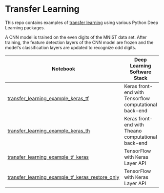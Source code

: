 # Transfer Learning

This repo contains examples of [transfer learning](http://sebastianruder.com/transfer-learning/) using various Python Deep Learning packages.  

A CNN model is trained on the even digits of the MNIST data set.  After training, the feature detection layers of the 
CNN model are frozen and the model's classification layers are updated to recognize odd digits.

|Notebook|Deep Learning Software Stack|
|--------|-----------|
|[transfer_learning_example_keras_tf](https://github.com/jimthompson5802/transfer_learning/blob/master/transfer_learning_example_keras_tf.ipynb)|Keras front-end with Tensorflow computational back-end|
|[transfer_learning_example_keras_th](https://github.com/jimthompson5802/transfer_learning/blob/master/transfer_learning_example_keras_th.ipynb)|Keras front-end with Theano computational back-end|
|[transfer_learning_example_tf_keras](https://github.com/jimthompson5802/transfer_learning/blob/master/transfer_learning_example_tf_keras.ipynb)| TensorFlow with Keras Layer API|
|[transfer_learning_example_tf_keras_restore_only](https://github.com/jimthompson5802/transfer_learning/blob/master/transfer_learning_example_tf_keras_restore_only.ipynb)|TensorFlow with Keras Layer API|

